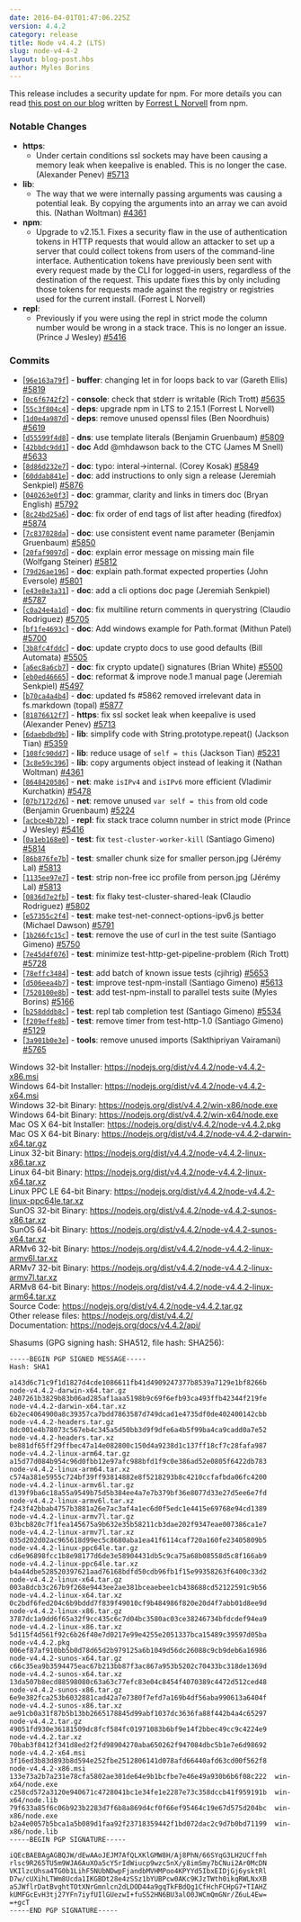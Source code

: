 ```yaml
---
date: 2016-04-01T01:47:06.225Z
version: 4.4.2
category: release
title: Node v4.4.2 (LTS)
slug: node-v4-4-2
layout: blog-post.hbs
author: Myles Borins
---
```


This release includes a security update for npm. For more details you can read [this post on our blog](https://nodejs.org/en/blog/vulnerability/npm-tokens-leak-march-2016/) written by [Forrest L Norvell](https://github.com/othiym23) from npm.

### Notable Changes

* **https**:
  - Under certain conditions ssl sockets may have been causing a memory leak when keepalive is enabled. This is no longer the case. (Alexander Penev) [#5713](https://github.com/nodejs/node/pull/5713)
* **lib**:
  - The way that we were internally passing arguments was causing a potential leak. By copying the arguments into an array we can avoid this. (Nathan Woltman) [#4361](https://github.com/nodejs/node/pull/4361)
* **npm**: 
  - Upgrade to v2.15.1. Fixes a security flaw in the use of authentication tokens in HTTP requests that would allow an attacker to set up a server that could collect tokens from users of the command-line interface. Authentication tokens have previously been sent with every request made by the CLI for logged-in users, regardless of the destination of the request. This update fixes this by only including those tokens for requests made against the registry or registries used for the current install. (Forrest L Norvell)
* **repl**:
  - Previously if you were using the repl in strict mode the column number would be wrong in a stack trace. This is no longer an issue. (Prince J Wesley) [#5416](https://github.com/nodejs/node/pull/5416)

### Commits

* [[`96e163a79f`](https://github.com/nodejs/node/commit/96e163a79f)] - **buffer**: changing let in for loops back to var (Gareth Ellis) [#5819](https://github.com/nodejs/node/pull/5819)
* [[`0c6f6742f2`](https://github.com/nodejs/node/commit/0c6f6742f2)] - **console**: check that stderr is writable (Rich Trott) [#5635](https://github.com/nodejs/node/pull/5635)
* [[`55c3f804c4`](https://github.com/nodejs/node/commit/55c3f804c4)] - **deps**: upgrade npm in LTS to 2.15.1 (Forrest L Norvell)
* [[`1d0e4a987d`](https://github.com/nodejs/node/commit/1d0e4a987d)] - **deps**: remove unused openssl files (Ben Noordhuis) [#5619](https://github.com/nodejs/node/pull/5619)
* [[`d55599f4d8`](https://github.com/nodejs/node/commit/d55599f4d8)] - **dns**: use template literals (Benjamin Gruenbaum) [#5809](https://github.com/nodejs/node/pull/5809)
* [[`42bbdc9dd1`](https://github.com/nodejs/node/commit/42bbdc9dd1)] - **doc** Add @mhdawson back to the CTC (James M Snell) [#5633](https://github.com/nodejs/node/pull/5633)
* [[`8d86d232e7`](https://github.com/nodejs/node/commit/8d86d232e7)] - **doc**: typo: interal->internal. (Corey Kosak) [#5849](https://github.com/nodejs/node/pull/5849)
* [[`60ddab841e`](https://github.com/nodejs/node/commit/60ddab841e)] - **doc**: add instructions to only sign a release (Jeremiah Senkpiel) [#5876](https://github.com/nodejs/node/pull/5876)
* [[`040263e0f3`](https://github.com/nodejs/node/commit/040263e0f3)] - **doc**: grammar, clarity and links in timers doc (Bryan English) [#5792](https://github.com/nodejs/node/pull/5792)
* [[`8c24bd25a6`](https://github.com/nodejs/node/commit/8c24bd25a6)] - **doc**: fix order of end tags of list after heading (firedfox) [#5874](https://github.com/nodejs/node/pull/5874)
* [[`7c837028da`](https://github.com/nodejs/node/commit/7c837028da)] - **doc**: use consistent event name parameter (Benjamin Gruenbaum) [#5850](https://github.com/nodejs/node/pull/5850)
* [[`20faf9097d`](https://github.com/nodejs/node/commit/20faf9097d)] - **doc**: explain error message on missing main file (Wolfgang Steiner) [#5812](https://github.com/nodejs/node/pull/5812)
* [[`79d26ae196`](https://github.com/nodejs/node/commit/79d26ae196)] - **doc**: explain path.format expected properties (John Eversole) [#5801](https://github.com/nodejs/node/pull/5801)
* [[`e43e8e3a31`](https://github.com/nodejs/node/commit/e43e8e3a31)] - **doc**: add a cli options doc page (Jeremiah Senkpiel) [#5787](https://github.com/nodejs/node/pull/5787)
* [[`c0a24e4a1d`](https://github.com/nodejs/node/commit/c0a24e4a1d)] - **doc**: fix multiline return comments in querystring (Claudio Rodriguez) [#5705](https://github.com/nodejs/node/pull/5705)
* [[`bf1fe4693c`](https://github.com/nodejs/node/commit/bf1fe4693c)] - **doc**: Add windows example for Path.format (Mithun Patel) [#5700](https://github.com/nodejs/node/pull/5700)
* [[`3b8fc4fddc`](https://github.com/nodejs/node/commit/3b8fc4fddc)] - **doc**: update crypto docs to use good defaults (Bill Automata) [#5505](https://github.com/nodejs/node/pull/5505)
* [[`a6ec8a6cb7`](https://github.com/nodejs/node/commit/a6ec8a6cb7)] - **doc**: fix crypto update() signatures (Brian White) [#5500](https://github.com/nodejs/node/pull/5500)
* [[`eb0ed46665`](https://github.com/nodejs/node/commit/eb0ed46665)] - **doc**: reformat & improve node.1 manual page (Jeremiah Senkpiel) [#5497](https://github.com/nodejs/node/pull/5497)
* [[`b70ca4a4b4`](https://github.com/nodejs/node/commit/b70ca4a4b4)] - **doc**: updated fs #5862 removed irrelevant data in fs.markdown (topal) [#5877](https://github.com/nodejs/node/pull/5877)
* [[`81876612f7`](https://github.com/nodejs/node/commit/81876612f7)] - **https**: fix ssl socket leak when keepalive is used (Alexander Penev) [#5713](https://github.com/nodejs/node/pull/5713)
* [[`6daebdbd9b`](https://github.com/nodejs/node/commit/6daebdbd9b)] - **lib**: simplify code with String.prototype.repeat() (Jackson Tian) [#5359](https://github.com/nodejs/node/pull/5359)
* [[`108fc90dd7`](https://github.com/nodejs/node/commit/108fc90dd7)] - **lib**: reduce usage of `self = this` (Jackson Tian) [#5231](https://github.com/nodejs/node/pull/5231)
* [[`3c8e59c396`](https://github.com/nodejs/node/commit/3c8e59c396)] - **lib**: copy arguments object instead of leaking it (Nathan Woltman) [#4361](https://github.com/nodejs/node/pull/4361)
* [[`8648420586`](https://github.com/nodejs/node/commit/8648420586)] - **net**: make `isIPv4` and `isIPv6` more efficient (Vladimir Kurchatkin) [#5478](https://github.com/nodejs/node/pull/5478)
* [[`07b7172d76`](https://github.com/nodejs/node/commit/07b7172d76)] - **net**: remove unused `var self = this` from old code (Benjamin Gruenbaum) [#5224](https://github.com/nodejs/node/pull/5224)
* [[`acbce4b72b`](https://github.com/nodejs/node/commit/acbce4b72b)] - **repl**: fix stack trace column number in strict mode (Prince J Wesley) [#5416](https://github.com/nodejs/node/pull/5416)
* [[`0a1eb168e0`](https://github.com/nodejs/node/commit/0a1eb168e0)] - **test**: fix `test-cluster-worker-kill` (Santiago Gimeno) [#5814](https://github.com/nodejs/node/pull/5814)
* [[`86b876fe7b`](https://github.com/nodejs/node/commit/86b876fe7b)] - **test**: smaller chunk size for smaller person.jpg (Jérémy Lal) [#5813](https://github.com/nodejs/node/pull/5813)
* [[`1135ee97e7`](https://github.com/nodejs/node/commit/1135ee97e7)] - **test**: strip non-free icc profile from person.jpg (Jérémy Lal) [#5813](https://github.com/nodejs/node/pull/5813)
* [[`0836d7e2fb`](https://github.com/nodejs/node/commit/0836d7e2fb)] - **test**: fix flaky test-cluster-shared-leak (Claudio Rodriguez) [#5802](https://github.com/nodejs/node/pull/5802)
* [[`e57355c2f4`](https://github.com/nodejs/node/commit/e57355c2f4)] - **test**: make test-net-connect-options-ipv6.js better (Michael Dawson) [#5791](https://github.com/nodejs/node/pull/5791)
* [[`1b266fc15c`](https://github.com/nodejs/node/commit/1b266fc15c)] - **test**: remove the use of curl in the test suite (Santiago Gimeno) [#5750](https://github.com/nodejs/node/pull/5750)
* [[`7e45d4f076`](https://github.com/nodejs/node/commit/7e45d4f076)] - **test**: minimize test-http-get-pipeline-problem (Rich Trott) [#5728](https://github.com/nodejs/node/pull/5728)
* [[`78effc3484`](https://github.com/nodejs/node/commit/78effc3484)] - **test**: add batch of known issue tests (cjihrig) [#5653](https://github.com/nodejs/node/pull/5653)
* [[`d506eea4b7`](https://github.com/nodejs/node/commit/d506eea4b7)] - **test**: improve test-npm-install (Santiago Gimeno) [#5613](https://github.com/nodejs/node/pull/5613)
* [[`7520100e8b`](https://github.com/nodejs/node/commit/7520100e8b)] - **test**: add test-npm-install to parallel tests suite (Myles Borins) [#5166](https://github.com/nodejs/node/pull/5166)
* [[`b258dddb8c`](https://github.com/nodejs/node/commit/b258dddb8c)] - **test**: repl tab completion test (Santiago Gimeno) [#5534](https://github.com/nodejs/node/pull/5534)
* [[`f209effe8b`](https://github.com/nodejs/node/commit/f209effe8b)] - **test**: remove timer from test-http-1.0 (Santiago Gimeno) [#5129](https://github.com/nodejs/node/pull/5129)
* [[`3a901b0e3e`](https://github.com/nodejs/node/commit/3a901b0e3e)] - **tools**: remove unused imports (Sakthipriyan Vairamani) [#5765](https://github.com/nodejs/node/pull/5765)



Windows 32-bit Installer: https://nodejs.org/dist/v4.4.2/node-v4.4.2-x86.msi<br>
Windows 64-bit Installer: https://nodejs.org/dist/v4.4.2/node-v4.4.2-x64.msi<br>
Windows 32-bit Binary: https://nodejs.org/dist/v4.4.2/win-x86/node.exe<br>
Windows 64-bit Binary: https://nodejs.org/dist/v4.4.2/win-x64/node.exe<br>
Mac OS X 64-bit Installer: https://nodejs.org/dist/v4.4.2/node-v4.4.2.pkg<br>
Mac OS X 64-bit Binary: https://nodejs.org/dist/v4.4.2/node-v4.4.2-darwin-x64.tar.gz<br>
Linux 32-bit Binary: https://nodejs.org/dist/v4.4.2/node-v4.4.2-linux-x86.tar.xz<br>
Linux 64-bit Binary: https://nodejs.org/dist/v4.4.2/node-v4.4.2-linux-x64.tar.xz<br>
Linux PPC LE 64-bit Binary: https://nodejs.org/dist/v4.4.2/node-v4.4.2-linux-ppc64le.tar.xz<br>
SunOS 32-bit Binary: https://nodejs.org/dist/v4.4.2/node-v4.4.2-sunos-x86.tar.xz<br>
SunOS 64-bit Binary: https://nodejs.org/dist/v4.4.2/node-v4.4.2-sunos-x64.tar.xz<br>
ARMv6 32-bit Binary: https://nodejs.org/dist/v4.4.2/node-v4.4.2-linux-armv6l.tar.xz<br>
ARMv7 32-bit Binary: https://nodejs.org/dist/v4.4.2/node-v4.4.2-linux-armv7l.tar.xz<br>
ARMv8 64-bit Binary: https://nodejs.org/dist/v4.4.2/node-v4.4.2-linux-arm64.tar.xz<br>
Source Code: https://nodejs.org/dist/v4.4.2/node-v4.4.2.tar.gz<br>
Other release files: https://nodejs.org/dist/v4.4.2/<br>
Documentation: https://nodejs.org/docs/v4.4.2/api/

Shasums (GPG signing hash: SHA512, file hash: SHA256):
```
-----BEGIN PGP SIGNED MESSAGE-----
Hash: SHA1

a143d6c71c9f1d1827d4cde1086611fb41d4909247377b8539a7129e1bf8266b  node-v4.4.2-darwin-x64.tar.gz
2407261b3829b83b06ad285af1aaa5198b9c69f6efb93ca493ffb42344f219fe  node-v4.4.2-darwin-x64.tar.xz
6b2ec4064900a8c39357ca7bdd7863587d749dcad1e4735df0de402400142cbb  node-v4.4.2-headers.tar.gz
8dc001e4b78073c567eb4c345a5d50bb3d9f9dfe6a4b5f99ba4ca9cadd0a7e52  node-v4.4.2-headers.tar.xz
be881df65ff29ffbec47a14e082800c150d4a9238d1c137ff18cf7c28fafa987  node-v4.4.2-linux-arm64.tar.gz
a15d77d084b954c96d0fbb12e97afc988bfd1f9c0e386ad52e0805f6422db783  node-v4.4.2-linux-arm64.tar.xz
c574a381e5955c724bf39ff93814882e8f5218293b8c4210ccfafbda06fc4200  node-v4.4.2-linux-armv6l.tar.gz
d139f9ba6c18a55a9549b75d5b384ee4a7e7b379bf36e8077d33e27d5ee6e7fd  node-v4.4.2-linux-armv6l.tar.xz
f243f42bbab4757b3881a26e7ac3af4a1ec6d0f5edc1e4415e69768e94cd1389  node-v4.4.2-linux-armv7l.tar.gz
03bcb820c7f1fea145675a9b632e35b58211cb3dae202f9347eae007386ca1e7  node-v4.4.2-linux-armv7l.tar.xz
035d202d02ac965618d99ec5c8680aba1ea41f6114caf720a160fe23405809b5  node-v4.4.2-linux-ppc64le.tar.gz
cd6e96898fcc1b8e98177d6de3e58904431db5c9ca75a68b08558d5c8f166ab9  node-v4.4.2-linux-ppc64le.tar.xz
b4a44dbe528520397621aad76168bdfd50cdb96fb1f15e99358263f6400c33d2  node-v4.4.2-linux-x64.tar.gz
003a8dcb3c267b9f268e9443ee2ae381bceaebee1cb438688cd52122591c9b56  node-v4.4.2-linux-x64.tar.xz
0c2bdf6fed204c6b9bddd7f839f49010cf9b484986f820e20d4f7abb01d8ee9d  node-v4.4.2-linux-x86.tar.gz
3787dc1a9dd6f65a32f9cc435c6c7d04bc3580ac03ce38246734bfdcdef94ea9  node-v4.4.2-linux-x86.tar.xz
5d115f4d561f92c6b26f40e7d0217e99e4255e2051337bca15489c39597d05ba  node-v4.4.2.pkg
006ef87af910bb5b0d78d65d2b979125a6b1049d56dc26088c9cb9deb6a16986  node-v4.4.2-sunos-x64.tar.gz
c66c35ea9b3594475eac67b213bb87f3ac867a953b5202c70433bc318de1369d  node-v4.4.2-sunos-x64.tar.xz
13da507b8ecd88598080c63a63c77efc83e04c8454f4070389c4472d512ced48  node-v4.4.2-sunos-x86.tar.gz
6e9e382fca253b6032881cad42a7e7380f7efd7a169b4df56aba990613a6404f  node-v4.4.2-sunos-x86.tar.xz
ae91cb0a31f87b5b13bb2665178845d99abf1037dc3636fa88f442b4a4c65297  node-v4.4.2.tar.gz
49051fd930e36181509dc8fcf584fc01971083b6bf9e14f2bbec49cc9c4224e9  node-v4.4.2.tar.xz
70bab3f8412f341d8ed2f2fd98904270aba650262f947084dbc5b1e7e6d98692  node-v4.4.2-x64.msi
3f16ed3b83d893b8d594e252fbe2512806141d078afd66440afd63cd00f562f8  node-v4.4.2-x86.msi
133e73a2b7a231e78cfa5802ae301de64e9b1bcfbe7e46e49a930b6b6f08c222  win-x64/node.exe
c258cd572a3120e940671c4728041bc1e34fe1e2287e73c358dccb41f959191b  win-x64/node.lib
79f633a85f6c06b923b2283d7f6b8a869d4cf0f66ef95464c19e67d575d204bc  win-x86/node.exe
b2a4e0057b5bca1a5b089d1faa92f23718359442f1bd072dac2c9d7b0bd71199  win-x86/node.lib
-----BEGIN PGP SIGNATURE-----

iQEcBAEBAgAGBQJW/dEwAAoJEJM7AfQLXKlGMW8H/Aj8PhN/66SYqG3LH2UCffmh
rlsc9R265TU5m9WJA6AuXOa5cY5rIdWiucp9wzc5nX/y8imSmy7bCNui2Ar0McDN
VKIlzcUhsa4TG0b1LihF5NUbNDwpFjandbMVHMPoo4KPYYd5IbxEIDjGj6ysktRl
D7w/cUXihLTWm8Ucda1IKGBDt28e4zSSz1bYUBPcw0AKc9KJzTWth0ikqRWLNxXB
aSJWflrDatBvghtTOtXNrGmnlcn2dLDOD44a9gqTkFBdQg1CfHchFCHpG7+TIAHZ
kUMFGcEvH3tj27YFn7iyfUIlGUezwI+fuS52HN6BU3alO0JWCmQmGNr/Z6uL4Ew=
=+gcT
-----END PGP SIGNATURE-----

```
